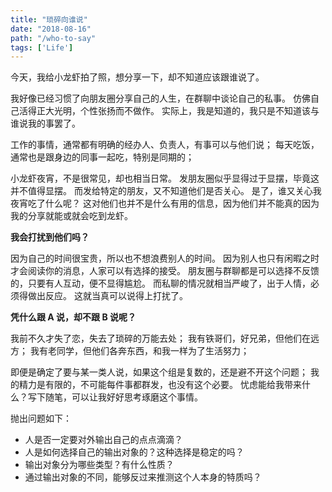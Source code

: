 ```yaml
---
title: "琐碎向谁说"
date: "2018-08-16"
path: "/who-to-say"
tags: ['Life']
---
```


今天，我给小龙虾拍了照，想分享一下，却不知道应该跟谁说了。

我好像已经习惯了向朋友圈分享自己的人生，在群聊中谈论自己的私事。
仿佛自己活得正大光明，个性张扬而不做作。
实际上，我是知道的，我只是不知道该与谁说我的事罢了。

工作的事情，通常都有明确的经办人、负责人，有事可以与他们说；
每天吃饭，通常也是跟身边的同事一起吃，特别是同期的；

小龙虾夜宵，不是很常见，却也相当日常。
发朋友圈似乎显得过于显摆，毕竟这并不值得显摆。
而发给特定的朋友，又不知道他们是否关心。
是了，谁又关心我夜宵吃了什么呢？
这对他们也并不是什么有用的信息，因为他们并不能真的因为我的分享就能或就会吃到龙虾。

**我会打扰到他们吗？**

因为自己的时间很宝贵，所以也不想浪费别人的时间。
因为别人也只有闲暇之时才会阅读你的消息，人家可以有选择的接受。
朋友圈与群聊都是可以选择不反馈的，只要有人互动，便不显得尴尬。
而私聊的情况就相当严峻了，出于人情，必须得做出反应。
这就当真可以说得上打扰了。

**凭什么跟 A 说，却不跟 B 说呢？**

我前不久才失了恋，失去了琐碎的万能去处；
我有铁哥们，好兄弟，但他们在远方；
我有老同学，但他们各奔东西，和我一样为了生活努力；

即便是确定了要与某一类人说，如果这个组是复数的，还是避不开这个问题；
我的精力是有限的，不可能每件事都群发，也没有这个必要。
忧虑能给我带来什么？写下随笔，可以让我好好思考琢磨这个事情。

抛出问题如下：

+ 人是否一定要对外输出自己的点点滴滴？
+ 人是如何选择自己的输出对象的？这种选择是稳定的吗？
+ 输出对象分为哪些类型？有什么性质？
+ 通过输出对象的不同，能够反过来推测这个人本身的特质吗？
